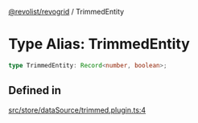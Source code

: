 [@revolist/revogrid](README.md) / TrimmedEntity

# Type Alias: TrimmedEntity

```ts
type TrimmedEntity: Record<number, boolean>;
```

## Defined in

[src/store/dataSource/trimmed.plugin.ts:4](https://github.com/revolist/revogrid/blob/c4e80f786890231c76aca88d327b090657d3fbb9/src/store/dataSource/trimmed.plugin.ts#L4)
